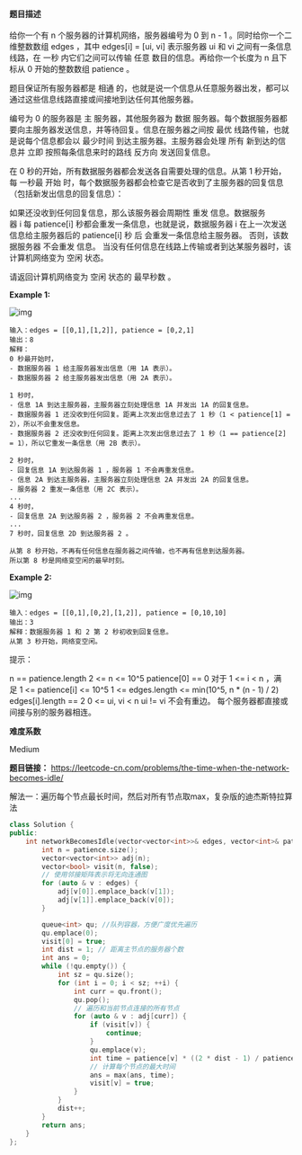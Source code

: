 #### **题目描述**

给你一个有 n 个服务器的计算机网络，服务器编号为 0 到 n - 1 。同时给你一个二维整数数组 edges ，其中 edges[i] = [ui, vi] 表示服务器 ui 和 vi 之间有一条信息线路，在 一秒 内它们之间可以传输 任意 数目的信息。再给你一个长度为 n 且下标从 0 开始的整数数组 patience 。

题目保证所有服务器都是 相通 的，也就是说一个信息从任意服务器出发，都可以通过这些信息线路直接或间接地到达任何其他服务器。

编号为 0 的服务器是 主 服务器，其他服务器为 数据 服务器。每个数据服务器都要向主服务器发送信息，并等待回复。信息在服务器之间按 最优 线路传输，也就是说每个信息都会以 最少时间 到达主服务器。主服务器会处理 所有 新到达的信息并 立即 按照每条信息来时的路线 反方向 发送回复信息。

在 0 秒的开始，所有数据服务器都会发送各自需要处理的信息。从第 1 秒开始，每 一秒最 开始 时，每个数据服务器都会检查它是否收到了主服务器的回复信息（包括新发出信息的回复信息）：

如果还没收到任何回复信息，那么该服务器会周期性 重发 信息。数据服务器 i 每 patience[i] 秒都会重发一条信息，也就是说，数据服务器 i 在上一次发送信息给主服务器后的 patience[i] 秒 后 会重发一条信息给主服务器。
否则，该数据服务器 不会重发 信息。
当没有任何信息在线路上传输或者到达某服务器时，该计算机网络变为 空闲 状态。

请返回计算机网络变为 空闲 状态的 最早秒数 。


**Example 1:**

![img](https://assets.leetcode.com/uploads/2021/09/22/quiet-place-example1.png)
```
输入：edges = [[0,1],[1,2]], patience = [0,2,1]
输出：8
解释：
0 秒最开始时，
- 数据服务器 1 给主服务器发出信息（用 1A 表示）。
- 数据服务器 2 给主服务器发出信息（用 2A 表示）。

1 秒时，
- 信息 1A 到达主服务器，主服务器立刻处理信息 1A 并发出 1A 的回复信息。
- 数据服务器 1 还没收到任何回复。距离上次发出信息过去了 1 秒（1 < patience[1] = 2），所以不会重发信息。
- 数据服务器 2 还没收到任何回复。距离上次发出信息过去了 1 秒（1 == patience[2] = 1），所以它重发一条信息（用 2B 表示）。

2 秒时，
- 回复信息 1A 到达服务器 1 ，服务器 1 不会再重发信息。
- 信息 2A 到达主服务器，主服务器立刻处理信息 2A 并发出 2A 的回复信息。
- 服务器 2 重发一条信息（用 2C 表示）。
...
4 秒时，
- 回复信息 2A 到达服务器 2 ，服务器 2 不会再重发信息。
...
7 秒时，回复信息 2D 到达服务器 2 。

从第 8 秒开始，不再有任何信息在服务器之间传输，也不再有信息到达服务器。
所以第 8 秒是网络变空闲的最早时刻。
```

**Example 2:**

![img](https://assets.leetcode.com/uploads/2021/09/04/network_a_quiet_place_2.png)
```
输入：edges = [[0,1],[0,2],[1,2]], patience = [0,10,10]
输出：3
解释：数据服务器 1 和 2 第 2 秒初收到回复信息。
从第 3 秒开始，网络变空闲。
```

提示：


n == patience.length
2 <= n <= 10^5
patience[0] == 0
对于 1 <= i < n ，满足 1 <= patience[i] <= 10^5
1 <= edges.length <= min(10^5, n * (n - 1) / 2)
edges[i].length == 2
0 <= ui, vi < n
ui != vi
不会有重边。
每个服务器都直接或间接与别的服务器相连。


**难度系数**    

Medium  

**题目链接：**
https://leetcode-cn.com/problems/the-time-when-the-network-becomes-idle/

解法一：遍历每个节点最长时间，然后对所有节点取max，复杂版的迪杰斯特拉算法

```c++
class Solution {
public:
    int networkBecomesIdle(vector<vector<int>>& edges, vector<int>& patience) {
        int n = patience.size();       
        vector<vector<int>> adj(n);
        vector<bool> visit(n, false);  
        // 使用邻接矩阵表示将无向连通图
        for (auto & v : edges) {
            adj[v[0]].emplace_back(v[1]);
            adj[v[1]].emplace_back(v[0]);
        }

        queue<int> qu; //队列容器，方便广度优先遍历
        qu.emplace(0);
        visit[0] = true;
        int dist = 1; // 距离主节点的服务器个数
        int ans = 0;
        while (!qu.empty()) {
            int sz = qu.size();
            for (int i = 0; i < sz; ++i) {
                int curr = qu.front();
                qu.pop();
                // 遍历和当前节点连接的所有节点
                for (auto & v : adj[curr]) {
                    if (visit[v]) {
                        continue;
                    }
                    qu.emplace(v);
                    int time = patience[v] * ((2 * dist - 1) / patience[v]) + 2 * dist + 1;
                    // 计算每个节点的最大时间
                    ans = max(ans, time);
                    visit[v] = true;
                }
            }
            dist++; 
        }
        return ans;
    }
};

```


